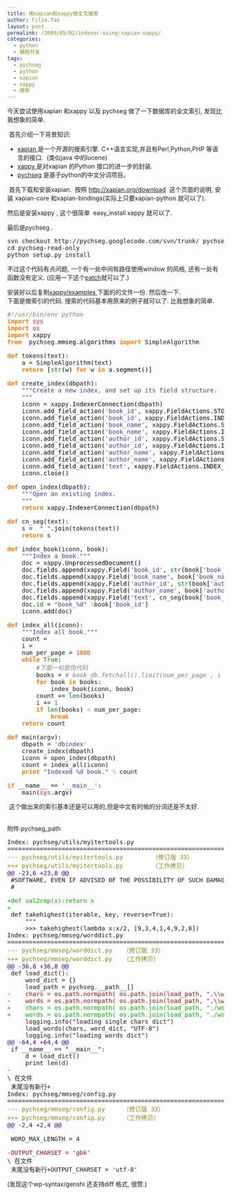 ```yaml
---
title: 用xapian和xappy做全文搜索
author: Filia.Tao
layout: post
permalink: /2009/05/02/indexer-using-xapian-xappy/
categories:
  - python
  - 编程开发
tags:
  - pychseg
  - python
  - xapian
  - xappy
  - 搜索
---
```

今天尝试使用xapian 和xappy 以及 pychseg 做了一下数据库的全文索引, 发现比我想象的简单.

 首先介绍一下背景知识:

  * <a href="http://xapian.org/" target="_blank">xapian </a>是一个开源的搜索引擎. C++语言实现,并且有Perl,Python,PHP 等语言的接口.  (类似java 中的lucene)
  * <a href="http://code.google.com/p/xappy/" target="_blank">xappy </a>是对xapian 的Python 接口的进一步的封装.  
  * <a href="http://code.google.com/p/pychseg/" target="_blank">pychseg</a> 是基于python的中文分词项目。 

 首先下载和安装xapian.  按照 <http://xapian.org/download>  这个页面的说明, 安装 xapian-core 和xapian-bindings(实际上只要xapian-python 就可以了). 

然后是安装xappy , 这个很简单  easy_install xappy 就可以了.  

最后是pychseg .

<pre>svn checkout http://pychseg.googlecode.com/svn/trunk/ pychseg-read-only
cd pychseg-read-only
python setup.py install</pre>

不过这个代码有点问题, 一个有一处中间有路径使用window 的风格, 还有一处有函数没有定义. (应用一下这个[patch][1]就可以了.)

安装好以后复制<a href="http://code.google.com/p/xappy/source/browse/trunk/examples/" target="_blank">xappy/examples </a>下面的的文件一份. 然后改一下.  
下面是做索引的代码. 搜索的代码基本用原来的例子就可以了. 比我想象的简单.

<div class="wp_syntax">
  <div class="code">
    <pre class="python" style="font-family:monospace;"><span style="color: #808080; font-style: italic;">#!/usr/bin/env python</span>
<span style="color: #ff7700;font-weight:bold;">import</span> <span style="color: #dc143c;">sys</span>
<span style="color: #ff7700;font-weight:bold;">import</span> <span style="color: #dc143c;">os</span>
<span style="color: #ff7700;font-weight:bold;">import</span> xappy
<span style="color: #ff7700;font-weight:bold;">from</span>  pychseg.<span style="color: black;">mmseg</span>.<span style="color: black;">algorithms</span> <span style="color: #ff7700;font-weight:bold;">import</span> SimpleAlgorithm 
&nbsp;
<span style="color: #ff7700;font-weight:bold;">def</span> tokens<span style="color: black;">&#40;</span>text<span style="color: black;">&#41;</span>:
    a = SimpleAlgorithm<span style="color: black;">&#40;</span>text<span style="color: black;">&#41;</span>
    <span style="color: #ff7700;font-weight:bold;">return</span> <span style="color: black;">&#91;</span><span style="color: #008000;">str</span><span style="color: black;">&#40;</span>w<span style="color: black;">&#41;</span> <span style="color: #ff7700;font-weight:bold;">for</span> w <span style="color: #ff7700;font-weight:bold;">in</span> a.<span style="color: black;">segment</span><span style="color: black;">&#40;</span><span style="color: black;">&#41;</span><span style="color: black;">&#93;</span>
&nbsp;
<span style="color: #ff7700;font-weight:bold;">def</span> create_index<span style="color: black;">&#40;</span>dbpath<span style="color: black;">&#41;</span>:
    <span style="color: #483d8b;">"""Create a new index, and set up its field structure.
    """</span>
    iconn = xappy.<span style="color: black;">IndexerConnection</span><span style="color: black;">&#40;</span>dbpath<span style="color: black;">&#41;</span>
    iconn.<span style="color: black;">add_field_action</span><span style="color: black;">&#40;</span><span style="color: #483d8b;">'book_id'</span>, xappy.<span style="color: black;">FieldActions</span>.<span style="color: black;">STORE_CONTENT</span><span style="color: black;">&#41;</span>
    iconn.<span style="color: black;">add_field_action</span><span style="color: black;">&#40;</span><span style="color: #483d8b;">'book_id'</span>, xappy.<span style="color: black;">FieldActions</span>.<span style="color: black;">INDEX_EXACT</span><span style="color: black;">&#41;</span>
    iconn.<span style="color: black;">add_field_action</span><span style="color: black;">&#40;</span><span style="color: #483d8b;">'book_name'</span>, xappy.<span style="color: black;">FieldActions</span>.<span style="color: black;">STORE_CONTENT</span><span style="color: black;">&#41;</span>
    iconn.<span style="color: black;">add_field_action</span><span style="color: black;">&#40;</span><span style="color: #483d8b;">'book_name'</span>, xappy.<span style="color: black;">FieldActions</span>.<span style="color: black;">INDEX_EXACT</span><span style="color: black;">&#41;</span>
    iconn.<span style="color: black;">add_field_action</span><span style="color: black;">&#40;</span><span style="color: #483d8b;">'author_id'</span>, xappy.<span style="color: black;">FieldActions</span>.<span style="color: black;">STORE_CONTENT</span><span style="color: black;">&#41;</span>
    iconn.<span style="color: black;">add_field_action</span><span style="color: black;">&#40;</span><span style="color: #483d8b;">'author_id'</span>, xappy.<span style="color: black;">FieldActions</span>.<span style="color: black;">INDEX_EXACT</span><span style="color: black;">&#41;</span>
    iconn.<span style="color: black;">add_field_action</span><span style="color: black;">&#40;</span><span style="color: #483d8b;">'author_name'</span>, xappy.<span style="color: black;">FieldActions</span>.<span style="color: black;">STORE_CONTENT</span><span style="color: black;">&#41;</span>
    iconn.<span style="color: black;">add_field_action</span><span style="color: black;">&#40;</span><span style="color: #483d8b;">'author_name'</span>, xappy.<span style="color: black;">FieldActions</span>.<span style="color: black;">INDEX_EXACT</span><span style="color: black;">&#41;</span>
    iconn.<span style="color: black;">add_field_action</span><span style="color: black;">&#40;</span><span style="color: #483d8b;">'text'</span>, xappy.<span style="color: black;">FieldActions</span>.<span style="color: black;">INDEX_FREETEXT</span><span style="color: black;">&#41;</span>
    iconn.<span style="color: black;">close</span><span style="color: black;">&#40;</span><span style="color: black;">&#41;</span>
&nbsp;
<span style="color: #ff7700;font-weight:bold;">def</span> open_index<span style="color: black;">&#40;</span>dbpath<span style="color: black;">&#41;</span>:
    <span style="color: #483d8b;">"""Open an existing index.
    """</span>
    <span style="color: #ff7700;font-weight:bold;">return</span> xappy.<span style="color: black;">IndexerConnection</span><span style="color: black;">&#40;</span>dbpath<span style="color: black;">&#41;</span>
&nbsp;
<span style="color: #ff7700;font-weight:bold;">def</span> cn_seg<span style="color: black;">&#40;</span>text<span style="color: black;">&#41;</span>:
    s =  <span style="color: #483d8b;">" "</span>.<span style="color: black;">join</span><span style="color: black;">&#40;</span>tokens<span style="color: black;">&#40;</span>text<span style="color: black;">&#41;</span><span style="color: black;">&#41;</span>
    <span style="color: #ff7700;font-weight:bold;">return</span> s
&nbsp;
<span style="color: #ff7700;font-weight:bold;">def</span> index_book<span style="color: black;">&#40;</span>iconn, book<span style="color: black;">&#41;</span>:
    <span style="color: #483d8b;">"""Index a book."""</span>
    doc = xappy.<span style="color: black;">UnprocessedDocument</span><span style="color: black;">&#40;</span><span style="color: black;">&#41;</span>
    doc.<span style="color: black;">fields</span>.<span style="color: black;">append</span><span style="color: black;">&#40;</span>xappy.<span style="color: black;">Field</span><span style="color: black;">&#40;</span><span style="color: #483d8b;">'book_id'</span>, <span style="color: #008000;">str</span><span style="color: black;">&#40;</span>book<span style="color: black;">&#91;</span><span style="color: #483d8b;">'book_id'</span><span style="color: black;">&#93;</span><span style="color: black;">&#41;</span><span style="color: black;">&#41;</span><span style="color: black;">&#41;</span>
    doc.<span style="color: black;">fields</span>.<span style="color: black;">append</span><span style="color: black;">&#40;</span>xappy.<span style="color: black;">Field</span><span style="color: black;">&#40;</span><span style="color: #483d8b;">'book_name'</span>, book<span style="color: black;">&#91;</span><span style="color: #483d8b;">'book_name'</span><span style="color: black;">&#93;</span><span style="color: black;">&#41;</span><span style="color: black;">&#41;</span>
    doc.<span style="color: black;">fields</span>.<span style="color: black;">append</span><span style="color: black;">&#40;</span>xappy.<span style="color: black;">Field</span><span style="color: black;">&#40;</span><span style="color: #483d8b;">'author_id'</span>, <span style="color: #008000;">str</span><span style="color: black;">&#40;</span>book<span style="color: black;">&#91;</span><span style="color: #483d8b;">'author_id'</span><span style="color: black;">&#93;</span><span style="color: black;">&#41;</span><span style="color: black;">&#41;</span><span style="color: black;">&#41;</span>
    doc.<span style="color: black;">fields</span>.<span style="color: black;">append</span><span style="color: black;">&#40;</span>xappy.<span style="color: black;">Field</span><span style="color: black;">&#40;</span><span style="color: #483d8b;">'author_name'</span>, book<span style="color: black;">&#91;</span><span style="color: #483d8b;">'author_name'</span><span style="color: black;">&#93;</span><span style="color: black;">&#41;</span><span style="color: black;">&#41;</span>
    doc.<span style="color: black;">fields</span>.<span style="color: black;">append</span><span style="color: black;">&#40;</span>xappy.<span style="color: black;">Field</span><span style="color: black;">&#40;</span><span style="color: #483d8b;">'text'</span>, cn_seg<span style="color: black;">&#40;</span>book<span style="color: black;">&#91;</span><span style="color: #483d8b;">'book_name'</span><span style="color: black;">&#93;</span> + <span style="color: #483d8b;">'<span style="color: #000099; font-weight: bold;">\n</span>'</span> +  book<span style="color: black;">&#91;</span><span style="color: #483d8b;">'author_name'</span><span style="color: black;">&#93;</span><span style="color: black;">&#41;</span><span style="color: black;">&#41;</span><span style="color: black;">&#41;</span>
    doc.<span style="color: #008000;">id</span> = <span style="color: #483d8b;">"book_%d"</span> <span style="color: #66cc66;">%</span>book<span style="color: black;">&#91;</span><span style="color: #483d8b;">'book_id'</span><span style="color: black;">&#93;</span>
    iconn.<span style="color: black;">add</span><span style="color: black;">&#40;</span>doc<span style="color: black;">&#41;</span>
&nbsp;
<span style="color: #ff7700;font-weight:bold;">def</span> index_all<span style="color: black;">&#40;</span>iconn<span style="color: black;">&#41;</span>:
    <span style="color: #483d8b;">"""Index all book."""</span>
    count = <span style="color: #ff4500;"></span>
    i = <span style="color: #ff4500;"></span>
    num_per_page = <span style="color: #ff4500;">1000</span>
    <span style="color: #ff7700;font-weight:bold;">while</span> <span style="color: #008000;">True</span>:
        <span style="color: #808080; font-style: italic;">#下面一句是伪代码</span>
        books = <span style="color: #808080; font-style: italic;"># book_db.fetchall().limit(num_per_page , i * num_per_page)</span>
        <span style="color: #ff7700;font-weight:bold;">for</span> book <span style="color: #ff7700;font-weight:bold;">in</span> books:
            index_book<span style="color: black;">&#40;</span>iconn, book<span style="color: black;">&#41;</span>
        count += <span style="color: #008000;">len</span><span style="color: black;">&#40;</span>books<span style="color: black;">&#41;</span>
        i += <span style="color: #ff4500;">1</span>
        <span style="color: #ff7700;font-weight:bold;">if</span> <span style="color: #008000;">len</span><span style="color: black;">&#40;</span>books<span style="color: black;">&#41;</span> <span style="color: #66cc66;">&lt;</span> num_per_page:
            <span style="color: #ff7700;font-weight:bold;">break</span>
    <span style="color: #ff7700;font-weight:bold;">return</span> count
&nbsp;
<span style="color: #ff7700;font-weight:bold;">def</span> main<span style="color: black;">&#40;</span>argv<span style="color: black;">&#41;</span>:
    dbpath = <span style="color: #483d8b;">'dbindex'</span>
    create_index<span style="color: black;">&#40;</span>dbpath<span style="color: black;">&#41;</span>
    iconn = open_index<span style="color: black;">&#40;</span>dbpath<span style="color: black;">&#41;</span>
    count = index_all<span style="color: black;">&#40;</span>iconn<span style="color: black;">&#41;</span>
    <span style="color: #ff7700;font-weight:bold;">print</span> <span style="color: #483d8b;">"Indexed %d book."</span> <span style="color: #66cc66;">%</span> count
&nbsp;
<span style="color: #ff7700;font-weight:bold;">if</span> __name__ == <span style="color: #483d8b;">'__main__'</span>:
    main<span style="color: black;">&#40;</span><span style="color: #dc143c;">sys</span>.<span style="color: black;">argv</span><span style="color: black;">&#41;</span></pre>
  </div>
</div>

 这个做出来的索引基本还是可以用的,但是中文有时候的分词还是不太好.

<a name="pychseg_patch"></a>  
附件:pychseg_path

<div class="wp_syntax">
  <div class="code">
    <pre class="diff" style="font-family:monospace;">Index: pychseg/utils/myitertools.py
===================================================================
<span style="color: #888822;">--- pychseg/utils/myitertools.py        （修订版 33）</span>
<span style="color: #888822;">+++ pychseg/utils/myitertools.py        （工作拷贝）</span>
<span style="color: #440088;">@@ -23,6 +23,8 @@</span>
 #SOFTWARE, EVEN IF ADVISED OF THE POSSIBILITY OF SUCH DAMAGE.
 #
&nbsp;
<span style="color: #00b000;">+def val2cmp<span style="">&#40;</span>x<span style="">&#41;</span>:return x</span>
<span style="color: #00b000;">+</span>
 def takehighest<span style="">&#40;</span>iterable, key, reverse=True<span style="">&#41;</span>:
     """
     &gt;&gt;&gt; takehighest<span style="">&#40;</span>lambda x:x/<span style="">2</span>, <span style="">&#91;</span><span style="">9</span>,<span style="">3</span>,<span style="">4</span>,<span style="">1</span>,<span style="">4</span>,<span style="">9</span>,<span style="">2</span>,<span style="">8</span><span style="">&#93;</span><span style="">&#41;</span>
Index: pychseg/mmseg/worddict.py
===================================================================
<span style="color: #888822;">--- pychseg/mmseg/worddict.py   （修订版 33）</span>
<span style="color: #888822;">+++ pychseg/mmseg/worddict.py   （工作拷贝）</span>
<span style="color: #440088;">@@ -36,8 +36,8 @@</span>
 def load_dict<span style="">&#40;</span><span style="">&#41;</span>:
     word_dict = <span style="">&#123;</span><span style="">&#125;</span>
     load_path = pychseg.__path__<span style="">&#91;</span><span style=""></span><span style="">&#93;</span>
<span style="color: #991111;">-    chars = os.path.normpath<span style="">&#40;</span> os.path.join<span style="">&#40;</span>load_path, ".\\wordlist\\chars.lex" <span style="">&#41;</span> <span style="">&#41;</span></span>
<span style="color: #991111;">-    words = os.path.normpath<span style="">&#40;</span> os.path.join<span style="">&#40;</span>load_path, ".\\wordlist\\words.lex" <span style="">&#41;</span> <span style="">&#41;</span></span>
<span style="color: #00b000;">+    chars = os.path.normpath<span style="">&#40;</span> os.path.join<span style="">&#40;</span>load_path, "./wordlist/chars.lex" <span style="">&#41;</span> <span style="">&#41;</span></span>
<span style="color: #00b000;">+    words = os.path.normpath<span style="">&#40;</span> os.path.join<span style="">&#40;</span>load_path, "./wordlist/words.lex" <span style="">&#41;</span> <span style="">&#41;</span></span>
     logging.info<span style="">&#40;</span>"loading single chars dict"<span style="">&#41;</span>
     load_words<span style="">&#40;</span>chars, word_dict, "UTF-<span style="">8</span>"<span style="">&#41;</span>
     logging.info<span style="">&#40;</span>"loading words dict"<span style="">&#41;</span>
<span style="color: #440088;">@@ -64,4 +64,4 @@</span>
 if __name__ == "__main__":
     d = load_dict<span style="">&#40;</span><span style="">&#41;</span>
     print len<span style="">&#40;</span>d<span style="">&#41;</span>
<span style="color: #991111;">-</span>
\ 在文件
 末尾没有新行+
Index: pychseg/mmseg/config.py
===================================================================
<span style="color: #888822;">--- pychseg/mmseg/config.py     （修订版 33）</span>
<span style="color: #888822;">+++ pychseg/mmseg/config.py     （工作拷贝）</span>
<span style="color: #440088;">@@ -2,4 +2,4 @@</span>
&nbsp;
 WORD_MAX_LENGTH = <span style="">4</span>
&nbsp;
<span style="color: #991111;">-OUTPUT_CHARSET = 'gbk'</span>
\ 在文件
 末尾没有新行+OUTPUT_CHARSET = 'utf-<span style="">8</span>'</pre>
  </div>
</div>

(发现这个wp-syntax/genshi 还支持diff 格式, 很赞.)

 [1]: #pychseg_patch
